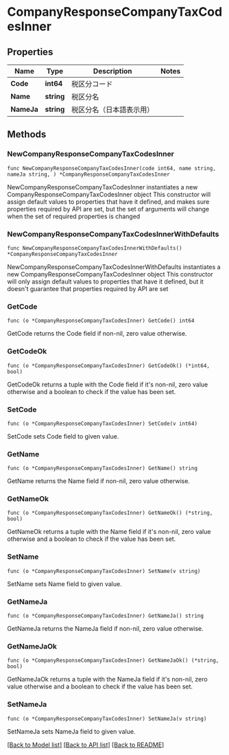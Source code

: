 # CompanyResponseCompanyTaxCodesInner

## Properties

Name | Type | Description | Notes
------------ | ------------- | ------------- | -------------
**Code** | **int64** | 税区分コード | 
**Name** | **string** | 税区分名 | 
**NameJa** | **string** | 税区分名（日本語表示用） | 

## Methods

### NewCompanyResponseCompanyTaxCodesInner

`func NewCompanyResponseCompanyTaxCodesInner(code int64, name string, nameJa string, ) *CompanyResponseCompanyTaxCodesInner`

NewCompanyResponseCompanyTaxCodesInner instantiates a new CompanyResponseCompanyTaxCodesInner object
This constructor will assign default values to properties that have it defined,
and makes sure properties required by API are set, but the set of arguments
will change when the set of required properties is changed

### NewCompanyResponseCompanyTaxCodesInnerWithDefaults

`func NewCompanyResponseCompanyTaxCodesInnerWithDefaults() *CompanyResponseCompanyTaxCodesInner`

NewCompanyResponseCompanyTaxCodesInnerWithDefaults instantiates a new CompanyResponseCompanyTaxCodesInner object
This constructor will only assign default values to properties that have it defined,
but it doesn't guarantee that properties required by API are set

### GetCode

`func (o *CompanyResponseCompanyTaxCodesInner) GetCode() int64`

GetCode returns the Code field if non-nil, zero value otherwise.

### GetCodeOk

`func (o *CompanyResponseCompanyTaxCodesInner) GetCodeOk() (*int64, bool)`

GetCodeOk returns a tuple with the Code field if it's non-nil, zero value otherwise
and a boolean to check if the value has been set.

### SetCode

`func (o *CompanyResponseCompanyTaxCodesInner) SetCode(v int64)`

SetCode sets Code field to given value.


### GetName

`func (o *CompanyResponseCompanyTaxCodesInner) GetName() string`

GetName returns the Name field if non-nil, zero value otherwise.

### GetNameOk

`func (o *CompanyResponseCompanyTaxCodesInner) GetNameOk() (*string, bool)`

GetNameOk returns a tuple with the Name field if it's non-nil, zero value otherwise
and a boolean to check if the value has been set.

### SetName

`func (o *CompanyResponseCompanyTaxCodesInner) SetName(v string)`

SetName sets Name field to given value.


### GetNameJa

`func (o *CompanyResponseCompanyTaxCodesInner) GetNameJa() string`

GetNameJa returns the NameJa field if non-nil, zero value otherwise.

### GetNameJaOk

`func (o *CompanyResponseCompanyTaxCodesInner) GetNameJaOk() (*string, bool)`

GetNameJaOk returns a tuple with the NameJa field if it's non-nil, zero value otherwise
and a boolean to check if the value has been set.

### SetNameJa

`func (o *CompanyResponseCompanyTaxCodesInner) SetNameJa(v string)`

SetNameJa sets NameJa field to given value.



[[Back to Model list]](../README.md#documentation-for-models) [[Back to API list]](../README.md#documentation-for-api-endpoints) [[Back to README]](../README.md)


